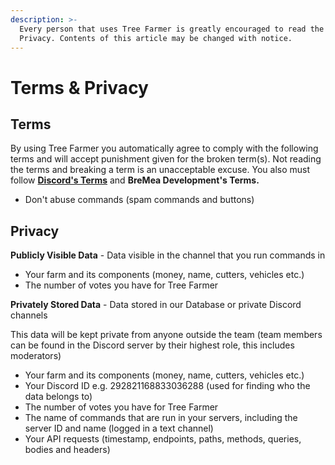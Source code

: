 ```yaml
---
description: >-
  Every person that uses Tree Farmer is greatly encouraged to read the Terms and
  Privacy. Contents of this article may be changed with notice.
---
```


# Terms & Privacy

## Terms

By using Tree Farmer you automatically agree to comply with the following terms and will accept punishment given for the broken term(s). Not reading the terms and breaking a term is an unacceptable excuse. You also must follow [**Discord's Terms**](https://discord.com/terms) and **BreMea Development's Terms.**

* Don't abuse commands (spam commands and buttons)

## Privacy

**Publicly Visible Data** - Data visible in the channel that you run commands in

* Your farm and its components (money, name, cutters, vehicles etc.)
* The number of votes you have for Tree Farmer

**Privately Stored Data** - Data stored in our Database or private Discord channels

This data will be kept private from anyone outside the team (team members can be found in the Discord server by their highest role, this includes moderators)

* Your farm and its components (money, name, cutters, vehicles etc.)
* Your Discord ID e.g. 292821168833036288 (used for finding who the data belongs to)
* The number of votes you have for Tree Farmer
* The name of commands that are run in your servers, including the server ID and name (logged in a text channel)
* Your API requests (timestamp, endpoints, paths, methods, queries, bodies and headers)
